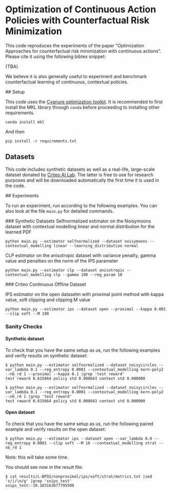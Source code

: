 # Optimization of Continuous Action Policies with Counterfactual Risk Minimization

This code reproduces the experiments of the paper "Optimization Approaches for counterfactual risk minimization with continuous actions". Please cite it using the following bibtex snippet:

{TBA}

We believe it is also generally useful to experiment and benchmark counterfactual learning of continuous, contextual policies.

## Setup

This code uses the [Cyanure optimization toolkit](http://thoth.inrialpes.fr/people/mairal/cyanure/welcome.html). It is recommended to first install the MKL library through `conda` before proceeding to installing other requirements. 
```
conda install mkl
``` 
And then
```
pip install -r requirements.txt
```

## Datasets

This code includes synthetic datasets as well as a real-life, large-scale dataset donated by [Criteo AI Lab](https://ailab.criteo.com/). The latter is free to use for research purposes and will be downloaded automatically the first time it is used in the code.

## Experiments

To run an experiment, run according to the following examples. You can also look at the file `main.py` for detailed commands.

### Synthetic Datasets
Selfnormalized estimator on the Noisymoons dataset with contextual modelling linear and normal distribution for the learned PDF
```
python main.py --estimator selfnormalized --dataset noisymoons --contextual_modelling linear --learning_distribution normal
```

CLP estimator on the anisotropic dataset with variance penalty, gamma value and penalties on the norm of the IPS parameter
```
python main.py --estimator clp --dataset anisotropic --contextual_modelling clp --gamma 100 --reg_param 10
```


### Criteo Continuous Offline Dataset

IPS estimator on the open datasetm with proximal point method with kappa value, soft clipping and clipping M value
```
python main.py --estimator ips --dataset open --proximal --kappa 0.001 --clip soft --M 100
```


### Sanity Checks

#### Synthetic dataset

To check that you have the same setup as us, run the following examples and verify results on synthetic dataset:

```
$ python main.py --estimator selfnormalized --dataset noisycircles --var_lambda 0.1 --reg_entropy 0.0001 --contextual_modelling kern-poly2 --nb_rd 1 --proximal --kappa 0.1 |grep 'test reward'
test reward 0.615664 policy std 0.000043 context std 0.000000
```

```
$ python main.py --estimator selfnormalized --dataset noisycircles --var_lambda 0.1 --reg_entropy 0.0001 --contextual_modelling kern-poly2 --nb_rd 1 |grep 'test reward'
test reward 0.615664 policy std 0.000043 context std 0.000000
```

#### Open dataset

To check that you have the same setup as us, run the following paired example and verify results on the open dataset:

```
$ python main.py --estimator ips --dataset open --var_lambda 0.0 --reg_entropy 0.0001 --clip soft --M 10 --contextual_modelling strat --nb_rd 1 
```

Note: this will take some time. 

You should see now in the result file:
```
$ cat results/L-BFGS/nonproximal/ips/soft/strat/metrics.txt |sed 's/|/\n/g' |grep 'snips_test'
snips_test:-10.183163677795509
```

